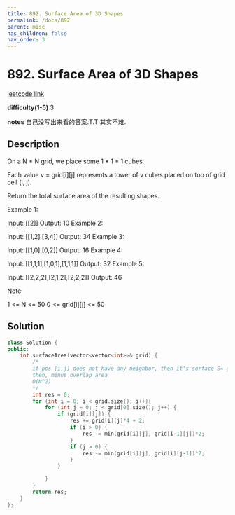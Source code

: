 ```yaml
---
title: 892. Surface Area of 3D Shapes
permalink: /docs/892
parent: misc
has_children: false
nav_order: 3
---
```

# 892. Surface Area of 3D Shapes
[leetcode link](https://leetcode.com/problems/surface-area-of-3d-shapes/)

**difficulty(1-5)** 
3

**notes** 
自己没写出来看的答案.T.T 其实不难.

## Description
On a N * N grid, we place some 1 * 1 * 1 cubes.

Each value v = grid[i][j] represents a tower of v cubes placed on top of grid cell (i, j).

Return the total surface area of the resulting shapes.

 

Example 1:

Input: [[2]]
Output: 10
Example 2:

Input: [[1,2],[3,4]]
Output: 34
Example 3:

Input: [[1,0],[0,2]]
Output: 16
Example 4:

Input: [[1,1,1],[1,0,1],[1,1,1]]
Output: 32
Example 5:

Input: [[2,2,2],[2,1,2],[2,2,2]]
Output: 46
 

Note:

1 <= N <= 50
0 <= grid[i][j] <= 50


## Solution
```c++
class Solution {
public:
    int surfaceArea(vector<vector<int>>& grid) {
        /*
        if pos [i,j] does not have any neighbor, then it's surface S= grid[i][j]*4 + 2
        then, minus overlap area
        O(N^2)
        */
        int res = 0;
        for (int i = 0; i < grid.size(); i++){
            for (int j = 0; j < grid[0].size(); j++) {
                if (grid[i][j]) {
                    res += grid[i][j]*4 + 2;
                    if (i > 0) {
                        res -= min(grid[i][j], grid[i-1][j])*2;
                    }
                    if (j > 0) {
                        res -= min(grid[i][j], grid[i][j-1])*2;
                    }
                }

            }
        }
        return res;
    }
};
``` 

<!-- 
Default label
{: .label }

Blue label
{: .label .label-blue }

Stable
{: .label .label-green }

New release
{: .label .label-purple }

Coming soon
{: .label .label-yellow }

Deprecated
{: .label .label-red } -->

